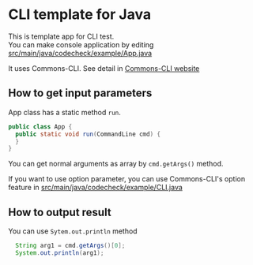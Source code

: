 # CLI template for Java

This is template app for CLI test.  
You can make console application by editing [src/main/java/codecheck/example/App.java](src/main/java/codecheck/example/App.java)

It uses Commons-CLI. See detail in [Commons-CLI website](https://commons.apache.org/proper/commons-cli/)

## How to get input parameters
App class has a static method `run`.

``` java
public class App {
  public static void run(CommandLine cmd) {
  }
}
```

You can get normal arguments as array by `cmd.getArgs()` method.

If you want to use option parameter, you can use Commons-CLI's option feature in [src/main/java/codecheck/example/CLI.java](src/main/java/codecheck/example/CLI.java)

## How to output result
You can use `Sytem.out.println` method

``` java
  String arg1 = cmd.getArgs()[0];
  System.out.println(arg1);
```